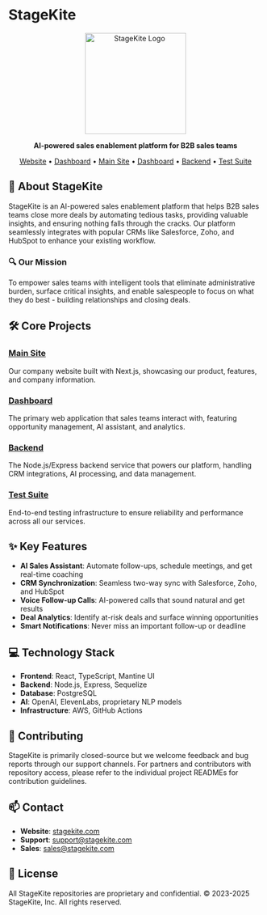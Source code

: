 # StageKite

<p align="center">
  <img src="[https://raw.githubusercontent.com/StageKite/main-site/master/public/logo.png](https://stagekite.com/1.svg)" alt="StageKite Logo" width="200"/>
</p>

<p align="center">
  <strong>AI-powered sales enablement platform for B2B sales teams</strong>
</p>

<p align="center">
  <a href="https://stagekite.com">Website</a> •
  <a href="https://app.stagekite.com">Dashboard</a> •
  <a href="https://github.com/StageKite/main-site">Main Site</a> •
  <a href="https://github.com/StageKite/frontend">Dashboard</a> •
  <a href="https://github.com/StageKite/backend">Backend</a> •
  <a href="https://github.com/StageKite/stagekite-test-suite">Test Suite</a>
</p>

## 🚀 About StageKite

StageKite is an AI-powered sales enablement platform that helps B2B sales teams close more deals by automating tedious tasks, providing valuable insights, and ensuring nothing falls through the cracks. Our platform seamlessly integrates with popular CRMs like Salesforce, Zoho, and HubSpot to enhance your existing workflow.

### 🔍 Our Mission

To empower sales teams with intelligent tools that eliminate administrative burden, surface critical insights, and enable salespeople to focus on what they do best - building relationships and closing deals.

## 🛠️ Core Projects

### [Main Site](https://github.com/StageKite/main-site)
Our company website built with Next.js, showcasing our product, features, and company information.

### [Dashboard](https://github.com/StageKite/frontend)
The primary web application that sales teams interact with, featuring opportunity management, AI assistant, and analytics.

### [Backend](https://github.com/StageKite/backend)
The Node.js/Express backend service that powers our platform, handling CRM integrations, AI processing, and data management.

### [Test Suite](https://github.com/StageKite/stagekite-test-suite)
End-to-end testing infrastructure to ensure reliability and performance across all our services.

## ✨ Key Features

- **AI Sales Assistant**: Automate follow-ups, schedule meetings, and get real-time coaching
- **CRM Synchronization**: Seamless two-way sync with Salesforce, Zoho, and HubSpot
- **Voice Follow-up Calls**: AI-powered calls that sound natural and get results
- **Deal Analytics**: Identify at-risk deals and surface winning opportunities
- **Smart Notifications**: Never miss an important follow-up or deadline

## 💻 Technology Stack

- **Frontend**: React, TypeScript, Mantine UI
- **Backend**: Node.js, Express, Sequelize
- **Database**: PostgreSQL
- **AI**: OpenAI, ElevenLabs, proprietary NLP models
- **Infrastructure**: AWS, GitHub Actions

## 🤝 Contributing

StageKite is primarily closed-source but we welcome feedback and bug reports through our support channels. For partners and contributors with repository access, please refer to the individual project READMEs for contribution guidelines.

## 📫 Contact

- **Website**: [stagekite.com](https://stagekite.com)
- **Support**: [support@stagekite.com](mailto:support@stagekite.com)
- **Sales**: [sales@stagekite.com](mailto:sales@stagekite.com)

## 📄 License

All StageKite repositories are proprietary and confidential. © 2023-2025 StageKite, Inc. All rights reserved.
